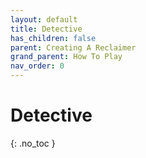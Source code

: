 ```yaml
---
layout: default
title: Detective
has_children: false
parent: Creating A Reclaimer
grand_parent: How To Play
nav_order: 0
---
```

# Detective
{: .no_toc }